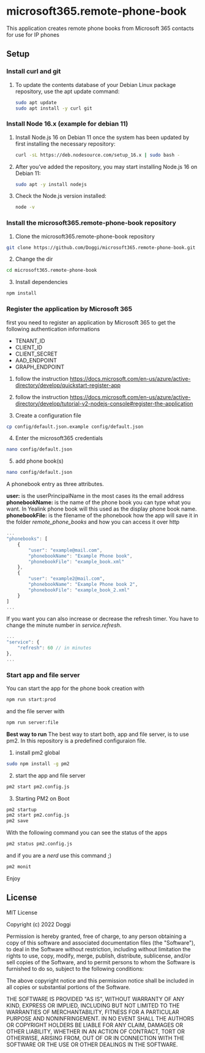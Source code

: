 # microsoft365.remote-phone-book

This application creates remote phone books from Microsoft 365 contacts for use for IP phones

## Setup

### Install curl and git

1. To update the contents database of your Debian Linux package repository, use the apt update command:

    ```bash
    sudo apt update
    sudo apt install -y curl git
    ```

### Install Node 16.x (example for debian 11)

1. Install Node.js 16 on Debian 11 once the system has been updated by first installing the necessary repository:

    ```bash
    curl -sL https://deb.nodesource.com/setup_16.x | sudo bash -
    ```

2. After you’ve added the repository, you may start installing Node.js 16 on Debian 11:

    ```bash
    sudo apt -y install nodejs
    ```

3. Check the Node.js version installed:

    ```bash
    node -v
    ```

### Install the microsoft365.remote-phone-book repository

1. Clone the microsoft365.remote-phone-book repository

```bash
git clone https://github.com/Doggi/microsoft365.remote-phone-book.git
```

2. Change the dir

```bash
cd microsoft365.remote-phone-book
```

3. Install dependencies

```bash
npm install
```

### Register the application by Microsoft 365

first you need to register an application by Microsoft 365 to get the following authentication informations

-   TENANT_ID
-   CLIENT_ID
-   CLIENT_SECRET
-   AAD_ENDPOINT
-   GRAPH_ENDPOINT

1. follow the instruction https://docs.microsoft.com/en-us/azure/active-directory/develop/quickstart-register-app

2. follow the instruction https://docs.microsoft.com/en-us/azure/active-directory/develop/tutorial-v2-nodejs-console#register-the-application

3. Create a configuration file

```bash
cp config/default.json.example config/default.json
```

4. Enter the microsoft365 credentials

```bash
nano config/default.json
```

5. add phone book(s)

```bash
nano config/default.json
```

A phonebook entry as three attributes.

**user:** is the userPrincipalName in the most cases its the email address  
**phonebookName:** is the name of the phone book you can type what you want. In Yealink phone book will this used as the display phone book name.  
**phonebookFile:** is the filename of the phonebook how the app will save it in the folder _remote_phone_books_ and how you can access it over http

```javascript
...
"phonebooks": [
    {
        "user": "example@mail.com",
        "phonebookName": "Example Phone book",
        "phonebookFile": "example_book.xml"
    },
    {
        "user": "example2@mail.com",
        "phonebookName": "Example Phone book 2",
        "phonebookFile": "example_book_2.xml"
    }
]
...
```

If you want you can also increase or decrease the refresh timer. You have to change the minute number in _service.refresh_.

```javascript
...
"service": {
    "refresh": 60 // in minutes
},
...
```

### Start app and file server

You can start the app for the phone book creation with

```bash
npm run start:prod
```

and the file server with

```bash
npm run server:file
```

**Best way to run**
The best way to start both, app and file server, is to use pm2. In this repository is a predefined configuraion file.

1. install pm2 global

```bash
sudo npm install -g pm2
```

2. start the app and file server

```bash
pm2 start pm2.config.js
```

3. Starting PM2 on Boot

```bash
pm2 startup
pm2 start pm2.config.js
pm2 save
```

With the following command you can see the status of the apps

```bash
pm2 status pm2.config.js
```

and if you are a _nerd_ use this command ;)

```bash
pm2 monit
```

Enjoy

## License

MIT License

Copyright (c) 2022 Doggi

Permission is hereby granted, free of charge, to any person obtaining a copy
of this software and associated documentation files (the "Software"), to deal
in the Software without restriction, including without limitation the rights
to use, copy, modify, merge, publish, distribute, sublicense, and/or sell
copies of the Software, and to permit persons to whom the Software is
furnished to do so, subject to the following conditions:

The above copyright notice and this permission notice shall be included in all
copies or substantial portions of the Software.

THE SOFTWARE IS PROVIDED "AS IS", WITHOUT WARRANTY OF ANY KIND, EXPRESS OR
IMPLIED, INCLUDING BUT NOT LIMITED TO THE WARRANTIES OF MERCHANTABILITY,
FITNESS FOR A PARTICULAR PURPOSE AND NONINFRINGEMENT. IN NO EVENT SHALL THE
AUTHORS OR COPYRIGHT HOLDERS BE LIABLE FOR ANY CLAIM, DAMAGES OR OTHER
LIABILITY, WHETHER IN AN ACTION OF CONTRACT, TORT OR OTHERWISE, ARISING FROM,
OUT OF OR IN CONNECTION WITH THE SOFTWARE OR THE USE OR OTHER DEALINGS IN THE
SOFTWARE.
